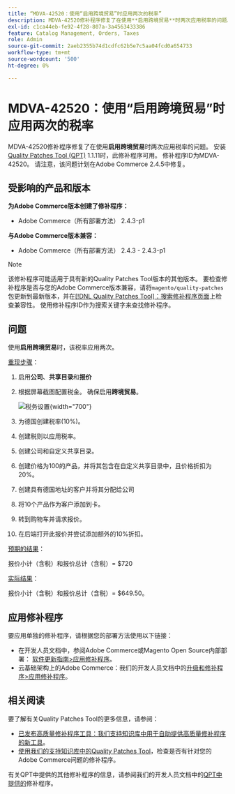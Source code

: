```yaml
---
title: “MDVA-42520：使用“启用跨境贸易”时应用两次的税率”
description: MDVA-42520修补程序修复了在使用**启用跨境贸易**时两次应用税率的问题。 安装[Quality Patches Tool (QPT)](/help/announcements/adobe-commerce-announcements/magento-quality-patches-released-new-tool-to-self-serve-quality-patches.md) 1.1.11后，即可使用此修补程序。 修补程序ID为MDVA-42520。 请注意，该问题计划在Adobe Commerce 2.4.5中修复。
exl-id: c1ca44eb-fe92-4f28-807a-3a4563433386
feature: Catalog Management, Orders, Taxes
role: Admin
source-git-commit: 2aeb2355b74d1cdfc62b5e7c5aa04fcd0a654733
workflow-type: tm+mt
source-wordcount: '500'
ht-degree: 0%

---
```


# MDVA-42520：使用“启用跨境贸易”时应用两次的税率

MDVA-42520修补程序修复了在使用&#x200B;**启用跨境贸易**&#x200B;时两次应用税率的问题。 安装[Quality Patches Tool (QPT)](/help/announcements/adobe-commerce-announcements/magento-quality-patches-released-new-tool-to-self-serve-quality-patches.md) 1.1.11时，此修补程序可用。 修补程序ID为MDVA-42520。 请注意，该问题计划在Adobe Commerce 2.4.5中修复。

## 受影响的产品和版本

**为Adobe Commerce版本创建了修补程序：**

* Adobe Commerce（所有部署方法） 2.4.3-p1

**与Adobe Commerce版本兼容：**

* Adobe Commerce（所有部署方法） 2.4.3 - 2.4.3-p1

>[!NOTE]
>
>该修补程序可能适用于具有新的Quality Patches Tool版本的其他版本。 要检查修补程序是否与您的Adobe Commerce版本兼容，请将`magento/quality-patches`包更新到最新版本，并在[[!DNL Quality Patches Tool]：搜索修补程序页面](https://experienceleague.adobe.com/tools/commerce-quality-patches/index.html)上检查兼容性。 使用修补程序ID作为搜索关键字来查找修补程序。

## 问题

使用&#x200B;**启用跨境贸易**&#x200B;时，该税率应用两次。

<u>重现步骤</u>：

1. 启用&#x200B;**公司**、**共享目录**&#x200B;和&#x200B;**报价**
1. 根据屏幕截图配置税金。 确保启用&#x200B;**跨境贸易**。

   ![税务设置](/help/support-tools/patches-available-in-qpt-tool/assets/tax_settings_1.png){width="700"}

1. 为德国创建税率(10%)。
1. 创建税则以应用税率。
1. 创建公司和自定义共享目录。
1. 创建价格为100的产品，并将其包含在自定义共享目录中，且价格折扣为20%。
1. 创建具有德国地址的客户并将其分配给公司
1. 将10个产品作为客户添加到卡。
1. 转到购物车并请求报价。
1. 在后端打开此报价并尝试添加额外的10%折扣。

<u>预期的结果</u>：

报价小计（含税）和报价总计（含税）= $720

<u>实际结果</u>：

报价小计（含税）和报价总计（含税）= $649.50。

## 应用修补程序

要应用单独的修补程序，请根据您的部署方法使用以下链接：

* 在开发人员文档中，参阅Adobe Commerce或Magento Open Source内部部署： [软件更新指南>应用修补程序](https://experienceleague.adobe.com/en/docs/commerce-operations/tools/quality-patches-tool/usage)。
* 云基础架构上的Adobe Commerce：我们的开发人员文档中的[升级和修补程序>应用修补程序](https://experienceleague.adobe.com/en/docs/commerce-cloud-service/user-guide/develop/upgrade/apply-patches)。

## 相关阅读

要了解有关Quality Patches Tool的更多信息，请参阅：

* [已发布高质量修补程序工具：我们支持知识库中用于自助提供高质量修补程序的新工具](/help/announcements/adobe-commerce-announcements/magento-quality-patches-released-new-tool-to-self-serve-quality-patches.md)。
* [使用我们的支持知识库中的Quality Patches Tool](/help/support-tools/patches-available-in-qpt-tool/check-patch-for-magento-issue-with-magento-quality-patches.md)，检查是否有针对您的Adobe Commerce问题的修补程序。

有关QPT中提供的其他修补程序的信息，请参阅我们的开发人员文档中的[QPT中提供的](https://experienceleague.adobe.com/tools/commerce-quality-patches/index.html)修补程序。
